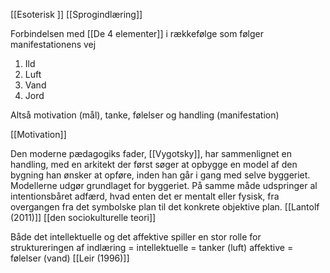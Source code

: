 [[Esoterisk ]]
[[Sprogindlæring]] 



Forbindelsen med [[De 4 elementer]] i rækkefølge som følger manifestationens vej
1. Ild
2. Luft
3. Vand 
4. Jord 

Altså motivation (mål), tanke, følelser og handling (manifestation)

[[Motivation]]

Den moderne pædagogiks fader, [[Vygotsky]], har sammenlignet en handling, med en arkitekt der først søger at opbygge en model af den bygning han ønsker at opføre, inden han går i gang med selve byggeriet. Modellerne udgør grundlaget for byggeriet. På samme måde udspringer al intentionsbåret adfærd, hvad enten det er mentalt eller fysisk, fra overgangen fra det symbolske plan til det konkrete objektive plan. 
[[Lantolf (2011)]]
[[den sociokulturelle teori]]


Både det intellektuelle og det affektive spiller en stor rolle for struktureringen af indlæring = intellektuelle = tanker (luft)
affektive = følelser (vand)
[[Leir (1996)]]